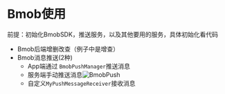 # Bmob使用
前提：初始化BmobSDK，推送服务，以及其他要用的服务，具体初始化看代码

- Bmob后端增删改查（例子中是增查）
- Bmob消息推送(2种)
    - App端通过 `BmobPushManager`推送消息
    - 服务端手动推送消息![BmobPush](http://ww1.sinaimg.cn/mw1024/c05ae6b6gw1f5vvqq5sk8j20qs0gg75y.jpg)
    - 自定义`MyPushMessageReceiver`接收消息
